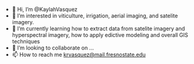 - 👋 Hi, I’m @KaylahVasquez
- 👀 I’m interested in viticulture, irrigation, aerial imaging, and satelite imagery.
- 🌱 I’m currently learning how to extract data from satelite imagery and hyperspectral imagery, how to apply edictive modeling and overall GIS techniques
- 💞️ I’m looking to collaborate on ...
- 📫 How to reach me krvasquez@mail.fresnostate.edu

<!---
KaylahVasquez/KaylahVasquez is a ✨ special ✨ repository because its `README.md` (this file) appears on your GitHub profile.
You can click the Preview link to take a look at your changes.
--->
